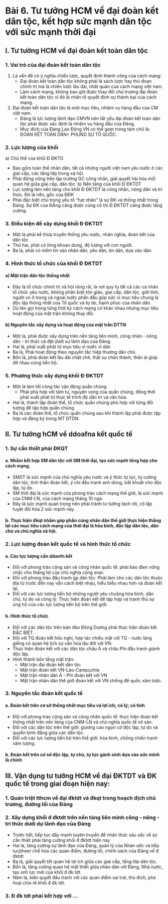 # Bài 6. Tư tưởng HCM về đại đoàn kết dân tộc, kết hợp sức mạnh dân tộc với sức mạnh thời đại

## I. Tư tưởng HCM về đại đoàn kết toàn dân tộc

### 1. Vai trò của đại đoàn kết toàn dân tộc

1. Là vấn đề có ý nghĩa chiến lược, quyết định thành công của cách mạng:
   - Đại đoàn kết toàn dân tộc không phải là sách lược hay thủ đoạn chính trị mà là chiến lược lâu dài, nhất quán của cách mạng việt nam.
   - Làm cách mạng, không bao giờ được thay đổi chủ trương đại đoàn kết toàn dân tộc vì đó là nhân tố quyết định sự thành bại của cách mạng.
2. Đại đoàn kết toàn dân tộc là một mục tiêu, nhiệm vụ hàng đầu của CM việt nam.
   - Đảng là lực lượng lãnh đạo CMVN nên tất yếu đại đoàn kết toàn dân tộc phải được xác định là nhiệm vụ hàng đầu của Đảng.
   - Mục đích của Đảng Lao Động VN có thể gom trong tám chữ là: ĐOÀN KẾT TOÀN DÂN< PHỤNG SỰ TỔ QUỐC.

### 2. Lực lượng của khối

a) Chủ thể của khối Đ ĐKTD

- Bao gồm toàn thể nhân dân, tất cả những người việt nam yêu nước ở các giai cấp, các tầng lớp trong xã hội.
- Phải đứng vững trên lập trường GC công nhân, giải quyết hài hóa mối quan hệ giữa giai cấp, dân tộc.
  b) Nền tàng của khối Đ ĐKTDT
- Lực lượng làm nền tảng cho khối Đ ĐKTDT là công nhân, nông dân và trí thức. Đó là nền, gốc của ĐĐK
- Phải đặc biệt chú trọng yếu tố "hạt nhân" là sự ĐK và thống nhất trong Đảng. Sự ĐK của ĐẢng càng được củng cố thì Đ ĐKTDT càng được tăng cường.

### 3. Điều kiện để xây dựng khối Đ ĐKTDT

- Một là phải kế thừa truyền thống yêu nước, nhân nghĩa, đoàn kết của dân tộc
- Thứ hai, phải có lòng khoan dung, độ lượng với con người.
- Ba là, phải có niềm tin vào nhân dân, yêu dân, tin dân, dựa vào dân.

### 4. Hình thức tổ chức của khối Đ ĐKTDT

#### a) Mặt trận dân tộc thống nhất

- Đây là tổ chức chính trị xã hội rộng rãi, là nơi quy tụ tất cả các cá nhân tổ chức yêu nước, không phân biệt tôn giáo, giai cấp, dân tộc, giới tính, người vn ở trong và ngoài nước phấn đấu góp sức vì mục tiêu chung là độc lập thông nhất của Tổ quốc và tự do, hạnh phúc của nhân dân.
- Dù tên gọi trong từng thời kỳ cách mạng có khác nhau nhưng mục tiêu hoạt động của mặt trận không thay đổi.

#### b) Nguyên tắc xây dựng và hoạt động của mặt trần DTTN

- Một là, phải được xây dựng trên nền tảng liên minh, công nhân - nông dân - tri thức và đặt dưới sự lãnh đạo của Đảng.
- Hai là, phải xuất phát từ mục tiêu vì nước vì dân
- Ba là, Phải hoạt động theo nguyên tắc hiệp thương dân chủ.
- Bốn là, phải đoàn kết lâu dài chặt chẽ, thật sự chân thành, thân ái giúp đỡ nhau cùng tiến bộ.

### 5. Phương thức xây dựng khối Đ ĐKTDT

- Một là làm tốt công tác vận động quần chúng
  - Phải phù hợp với tâm tư, nguyện vọng của quần chúng, đồng thời phải xuất phát từ thực tế trình độ dân trí và văn hóa.
- Hai là, thành lập đoàn thể, tổ chức quần chúng phù hợp với từng đối tượng để tập hợp quần chúng.
- Ba là các đoàn thể, tổ chức quần chúng sau khi thành lập phải được tập hợp và đăng ký trong MT DTDN.

## II. Tư tưởng hCM về ddoafna kết quốc tế

### 1. Sự cần thiết phải ĐKQT

#### a. Nhằm kết hợp SM dân tộc với SM thời đại, tạo sức mạnh tổng hợp cho cách mạng.

- SMDT là sức mạnh của chủ nghĩa yêu nước và ý thức tự lực, tự cường dân tộc, tinh thần đoàn kết, ý chí đấu tranh anh dũng, bất khuất cho độc lập, tự do.
- SM thời đại là sức mạnh của phong trào cách mạng thế giới, là sức mạnh của CNM-LN, của cách mạng tháng 10 nga.
- Đây là sức mạnh quan trọng nên phải tránh tư tưởng tách rời, cô lập tuyệt đối hóa 2 sức mạnh này.

#### b. Thực hiện đkqt nhằm góp phần cùng nhân dân thế giới thực hiện thắng lợi các mục tiêu cách mạng của thời đại là hòa bình, độc lập dân tộc, dân chủ và chủ nghĩa xã hội.

### 2. Lực lượng đoàn kết quốc tế và hình thức tổ chức

#### a. Các lực lượng cần ddaofn kết

- Đối với phong trào cộng sản và công nhân quốc tế: phải bảo đảm vững chắc cho thắng lợi của chủ nghĩa cộng snar.
- Đối với phong trào đấu tranh gp dân tộc: Phải làm cho các dân tộc thuộc địa từ trước đến nay vẫn cách biệt nhau, hiểu biểu nhau hơn và đoàn kết lại.
- Đối với các lực lượng tiến bộ những người yêu chuộng hòa bình, dân chủ, tự do và công lý: Thực hiện đoàn kết để tập hợp và tranh thủ sự ủng hộ của các lực lượng tiến bộ trên thế giới.

#### b. Hình thức tổ chức

- Đối với các dân tộc trên bán đảo Đông Dương phải thực hiện đoàn kết ĐẶC BIỆT.
- Đối với TQ đoàn kết hữu nghị, hợp tác nhiều mặt với TQ - nước láng giềng có quan hệ lịch sự văn hóa lâu đời với VN.
- Thực hiện đoàn kết với các dân tộc châu Á và châu Phi đấu tranh giành độc lập.
- Hình thành bốn tầng mặt trận:
  - Mặt trận đại đoàn kết dân tộc
  - Mặt trận đoàn kết VN-Lào-Campuchia
  - Mặt trận nhân dân Á - Phi đoàn kết với VN
  - Mặt trận nhân dân thế giới đoàn kết với VN chống đế quốc xâm lược.

### 3. Nguyên tắc đoàn kết quốc tế

#### a. Đoàn kết trên cơ sở thống nhất mục tiêu và lợi ích; có lý; có tình

- Đối với phong trào cộng sản và công nhân quốc tế: thực hiện đoàn kết thống nhất trên nền tảng của CNM-LN và chủ nghĩa quốc tế vô sản.
- Đối với các dân tộc trên thế giới: giương cao ngọn cờ độc lập, tự do và quyền bình đẳng giữa các dân tộc.
- Đối với các lực lượng tiến bộ trên thế giới: hòa bình, chống chiến tranh xâm lượng.

#### b. Đoàn kết trên cơ sở độc lập, tự chủ, tự lực gánh sinh dựa vào sức mình là chính

## III. Vận dụng tư tưởng HCM về đại ĐKTDT và ĐK quốc tế trong giai đoạn hiện nay:

### 1. Quán triệt tthcm về đại đktdt và đkqt trong hoạch địch chủ trương, đường lối của Đảng

### 2. Xây dựng khối đ đktdt trên nền tảng liên minh công - nông - tri thức dưới dự lãnh đạo của Đảng

- Trước hết, tiếp tục đẩy mạnh tuyên truyền để nhân thức sâu sắc về sự cần thiết phải tăng cường khối đ đktdt hiện nay
- Hai là, tăng cường sự lãnh đạo của Đảng, quản lý của Nhàn ước và tiếp tucjtheer chế hóa các quan điểm, đường lối, chính sách của Đảng về đ đktdt
- Ba là, giải quyết tốt quan hệ lợi ích giữa các giai cấp, tầng lớp dân tộc.
- Bốn là, tăng cường quan hệ mật thiết giữa nhân dân với Đảng, Nhà nước, tạo snh lực mới của khối đ đk tdt.
- Năm là, kiên quyết đấu tranh với các quan điểm sai trái, thù đich, phá hoại chia rẽ khối đ đk tdt.

### 3. Đ đk tdt phải kết hợp với ...
